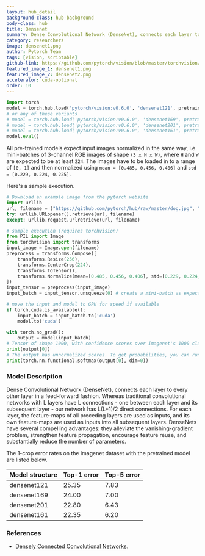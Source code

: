 ```yaml
---
layout: hub_detail
background-class: hub-background
body-class: hub
title: Densenet
summary: Dense Convolutional Network (DenseNet), connects each layer to every other layer in a feed-forward fashion.
category: researchers
image: densenet1.png
author: Pytorch Team
tags: [vision, scriptable]
github-link: https://github.com/pytorch/vision/blob/master/torchvision/models/densenet.py
featured_image_1: densenet1.png
featured_image_2: densenet2.png
accelerator: cuda-optional
order: 10
---
```


```python
import torch
model = torch.hub.load('pytorch/vision:v0.6.0', 'densenet121', pretrained=True)
# or any of these variants
# model = torch.hub.load('pytorch/vision:v0.6.0', 'densenet169', pretrained=True)
# model = torch.hub.load('pytorch/vision:v0.6.0', 'densenet201', pretrained=True)
# model = torch.hub.load('pytorch/vision:v0.6.0', 'densenet161', pretrained=True)
model.eval()
```

All pre-trained models expect input images normalized in the same way,
i.e. mini-batches of 3-channel RGB images of shape `(3 x H x W)`, where `H` and `W` are expected to be at least `224`.
The images have to be loaded in to a range of `[0, 1]` and then normalized using `mean = [0.485, 0.456, 0.406]`
and `std = [0.229, 0.224, 0.225]`.

Here's a sample execution.

```python
# Download an example image from the pytorch website
import urllib
url, filename = ("https://github.com/pytorch/hub/raw/master/dog.jpg", "dog.jpg")
try: urllib.URLopener().retrieve(url, filename)
except: urllib.request.urlretrieve(url, filename)
```

```python
# sample execution (requires torchvision)
from PIL import Image
from torchvision import transforms
input_image = Image.open(filename)
preprocess = transforms.Compose([
    transforms.Resize(256),
    transforms.CenterCrop(224),
    transforms.ToTensor(),
    transforms.Normalize(mean=[0.485, 0.456, 0.406], std=[0.229, 0.224, 0.225]),
])
input_tensor = preprocess(input_image)
input_batch = input_tensor.unsqueeze(0) # create a mini-batch as expected by the model

# move the input and model to GPU for speed if available
if torch.cuda.is_available():
    input_batch = input_batch.to('cuda')
    model.to('cuda')

with torch.no_grad():
    output = model(input_batch)
# Tensor of shape 1000, with confidence scores over Imagenet's 1000 classes
print(output[0])
# The output has unnormalized scores. To get probabilities, you can run a softmax on it.
print(torch.nn.functional.softmax(output[0], dim=0))

```

### Model Description

Dense Convolutional Network (DenseNet), connects each layer to every other layer in a feed-forward fashion. Whereas traditional convolutional networks with L layers have L connections - one between each layer and its subsequent layer - our network has L(L+1)/2 direct connections. For each layer, the feature-maps of all preceding layers are used as inputs, and its own feature-maps are used as inputs into all subsequent layers. DenseNets have several compelling advantages: they alleviate the vanishing-gradient problem, strengthen feature propagation, encourage feature reuse, and substantially reduce the number of parameters.

The 1-crop error rates on the imagenet dataset with the pretrained model are listed below.

| Model structure | Top-1 error | Top-5 error |
| --------------- | ----------- | ----------- |
|  densenet121        | 25.35       | 7.83        |
|  densenet169        | 24.00       | 7.00        |
|  densenet201        | 22.80       | 6.43        |
|  densenet161        | 22.35       | 6.20        |

### References

 - [Densely Connected Convolutional Networks](https://arxiv.org/abs/1608.06993).
